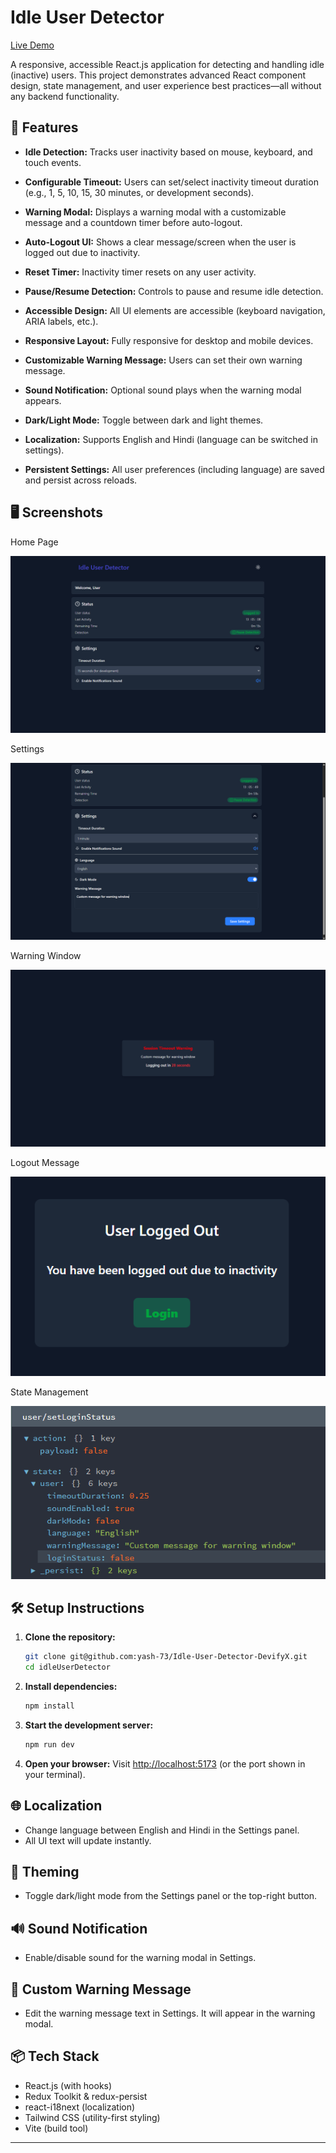 # Idle User Detector

[Live Demo](https://idle-detector.vercel.app/)

A responsive, accessible React.js application for detecting and handling idle (inactive) users. This project demonstrates advanced React component design, state management, and user experience best practices—all without any backend functionality.

## 🚀 Features

- **Idle Detection:** Tracks user inactivity based on mouse, keyboard, and touch events.

- **Configurable Timeout:** Users can set/select inactivity timeout duration (e.g., 1, 5, 10, 15, 30 minutes, or development seconds).

- **Warning Modal:** Displays a warning modal with a customizable message and a countdown timer before auto-logout.

- **Auto-Logout UI:** Shows a clear message/screen when the user is logged out due to inactivity.

- **Reset Timer:** Inactivity timer resets on any user activity.

- **Pause/Resume Detection:** Controls to pause and resume idle detection.

- **Accessible Design:** All UI elements are accessible (keyboard navigation, ARIA labels, etc.).

- **Responsive Layout:** Fully responsive for desktop and mobile devices.

- **Customizable Warning Message:** Users can set their own warning message.

- **Sound Notification:** Optional sound plays when the warning modal appears.

- **Dark/Light Mode:** Toggle between dark and light themes.

- **Localization:** Supports English and Hindi (language can be switched in settings).

- **Persistent Settings:** All user preferences (including language) are saved and persist across reloads.

## 🖥️ Screenshots

Home Page

   ![Main Page](<public/screenshots/Screenshot 2025-06-21 130513.png>)
> 

   Settings

![Settings](<public/screenshots/Screenshot 2025-06-21 130552.png>)

   Warning Window

![Warning Window](<public/screenshots/Screenshot 2025-06-21 130629.png>)


   Logout Message

![Logout Message](<public/screenshots/Screenshot 2025-06-21 130728.png>)


   State Management

![State Management](public/screenshots/{02FB440F-7FAF-43A1-95C6-3B32A874DDC5}.png)

## 🛠️ Setup Instructions

1. **Clone the repository:**
   ```sh
   git clone git@github.com:yash-73/Idle-User-Detector-DevifyX.git
   cd idleUserDetector
   ```
2. **Install dependencies:**
   ```sh
   npm install
   ```
3. **Start the development server:**
   ```sh
   npm run dev
   ```
4. **Open your browser:**
   Visit [http://localhost:5173](http://localhost:5173) (or the port shown in your terminal).



## 🌐 Localization
- Change language between English and Hindi in the Settings panel.
- All UI text will update instantly.

## 🎨 Theming
- Toggle dark/light mode from the Settings panel or the top-right button.

## 🔊 Sound Notification
- Enable/disable sound for the warning modal in Settings.

## 📝 Custom Warning Message
- Edit the warning message text in Settings. It will appear in the warning modal.

## 📦 Tech Stack
- React.js (with hooks)
- Redux Toolkit & redux-persist
- react-i18next (localization)
- Tailwind CSS (utility-first styling)
- Vite (build tool)

---



